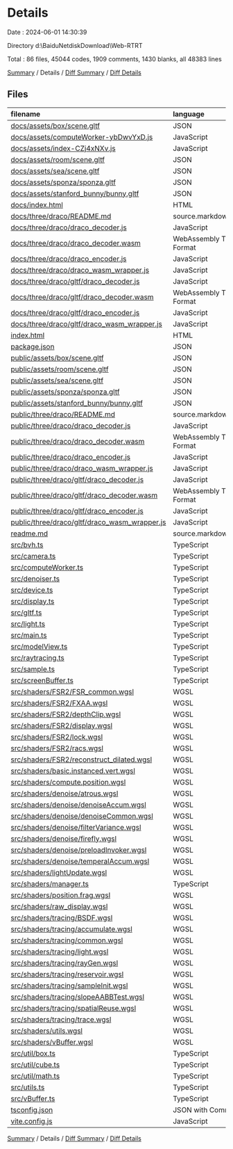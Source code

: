 # Details

Date : 2024-06-01 14:30:39

Directory d:\\BaiduNetdiskDownload\\Web-RTRT

Total : 86 files,  45044 codes, 1909 comments, 1430 blanks, all 48383 lines

[Summary](results.md) / Details / [Diff Summary](diff.md) / [Diff Details](diff-details.md)

## Files
| filename | language | code | comment | blank | total |
| :--- | :--- | ---: | ---: | ---: | ---: |
| [docs/assets/box/scene.gltf](/docs/assets/box/scene.gltf) | JSON | 714 | 0 | 1 | 715 |
| [docs/assets/computeWorker-ybDwvYxD.js](/docs/assets/computeWorker-ybDwvYxD.js) | JavaScript | 1 | 0 | 1 | 2 |
| [docs/assets/index-CZj4xNXv.js](/docs/assets/index-CZj4xNXv.js) | JavaScript | 4,725 | 810 | 8 | 5,543 |
| [docs/assets/room/scene.gltf](/docs/assets/room/scene.gltf) | JSON | 812 | 0 | 0 | 812 |
| [docs/assets/sea/scene.gltf](/docs/assets/sea/scene.gltf) | JSON | 326 | 0 | 0 | 326 |
| [docs/assets/sponza/sponza.gltf](/docs/assets/sponza/sponza.gltf) | JSON | 2,835 | 0 | 0 | 2,835 |
| [docs/assets/stanford_bunny/bunny.gltf](/docs/assets/stanford_bunny/bunny.gltf) | JSON | 129 | 0 | 1 | 130 |
| [docs/index.html](/docs/index.html) | HTML | 64 | 1 | 3 | 68 |
| [docs/three/draco/README.md](/docs/three/draco/README.md) | source.markdown.math | 20 | 0 | 13 | 33 |
| [docs/three/draco/draco_decoder.js](/docs/three/draco/draco_decoder.js) | JavaScript | 24 | 4 | 7 | 35 |
| [docs/three/draco/draco_decoder.wasm](/docs/three/draco/draco_decoder.wasm) | WebAssembly Text Format | 6,629 | 0 | 65 | 6,694 |
| [docs/three/draco/draco_encoder.js](/docs/three/draco/draco_encoder.js) | JavaScript | 20 | 3 | 11 | 34 |
| [docs/three/draco/draco_wasm_wrapper.js](/docs/three/draco/draco_wasm_wrapper.js) | JavaScript | 117 | 0 | 1 | 118 |
| [docs/three/draco/gltf/draco_decoder.js](/docs/three/draco/gltf/draco_decoder.js) | JavaScript | 23 | 4 | 7 | 34 |
| [docs/three/draco/gltf/draco_decoder.wasm](/docs/three/draco/gltf/draco_decoder.wasm) | WebAssembly Text Format | 4,310 | 0 | 47 | 4,357 |
| [docs/three/draco/gltf/draco_encoder.js](/docs/three/draco/gltf/draco_encoder.js) | JavaScript | 20 | 3 | 11 | 34 |
| [docs/three/draco/gltf/draco_wasm_wrapper.js](/docs/three/draco/gltf/draco_wasm_wrapper.js) | JavaScript | 116 | 0 | 1 | 117 |
| [index.html](/index.html) | HTML | 64 | 1 | 3 | 68 |
| [package.json](/package.json) | JSON | 28 | 0 | 1 | 29 |
| [public/assets/box/scene.gltf](/public/assets/box/scene.gltf) | JSON | 714 | 0 | 1 | 715 |
| [public/assets/room/scene.gltf](/public/assets/room/scene.gltf) | JSON | 812 | 0 | 0 | 812 |
| [public/assets/sea/scene.gltf](/public/assets/sea/scene.gltf) | JSON | 326 | 0 | 0 | 326 |
| [public/assets/sponza/sponza.gltf](/public/assets/sponza/sponza.gltf) | JSON | 2,835 | 0 | 0 | 2,835 |
| [public/assets/stanford_bunny/bunny.gltf](/public/assets/stanford_bunny/bunny.gltf) | JSON | 129 | 0 | 1 | 130 |
| [public/three/draco/README.md](/public/three/draco/README.md) | source.markdown.math | 20 | 0 | 13 | 33 |
| [public/three/draco/draco_decoder.js](/public/three/draco/draco_decoder.js) | JavaScript | 24 | 4 | 7 | 35 |
| [public/three/draco/draco_decoder.wasm](/public/three/draco/draco_decoder.wasm) | WebAssembly Text Format | 6,629 | 0 | 65 | 6,694 |
| [public/three/draco/draco_encoder.js](/public/three/draco/draco_encoder.js) | JavaScript | 20 | 3 | 11 | 34 |
| [public/three/draco/draco_wasm_wrapper.js](/public/three/draco/draco_wasm_wrapper.js) | JavaScript | 117 | 0 | 1 | 118 |
| [public/three/draco/gltf/draco_decoder.js](/public/three/draco/gltf/draco_decoder.js) | JavaScript | 23 | 4 | 7 | 34 |
| [public/three/draco/gltf/draco_decoder.wasm](/public/three/draco/gltf/draco_decoder.wasm) | WebAssembly Text Format | 4,310 | 0 | 47 | 4,357 |
| [public/three/draco/gltf/draco_encoder.js](/public/three/draco/gltf/draco_encoder.js) | JavaScript | 20 | 3 | 11 | 34 |
| [public/three/draco/gltf/draco_wasm_wrapper.js](/public/three/draco/gltf/draco_wasm_wrapper.js) | JavaScript | 116 | 0 | 1 | 117 |
| [readme.md](/readme.md) | source.markdown.math | 6 | 0 | 4 | 10 |
| [src/bvh.ts](/src/bvh.ts) | TypeScript | 231 | 6 | 15 | 252 |
| [src/camera.ts](/src/camera.ts) | TypeScript | 115 | 20 | 11 | 146 |
| [src/computeWorker.ts](/src/computeWorker.ts) | TypeScript | 21 | 0 | 4 | 25 |
| [src/denoiser.ts](/src/denoiser.ts) | TypeScript | 451 | 6 | 28 | 485 |
| [src/device.ts](/src/device.ts) | TypeScript | 84 | 2 | 10 | 96 |
| [src/display.ts](/src/display.ts) | TypeScript | 830 | 33 | 48 | 911 |
| [src/gltf.ts](/src/gltf.ts) | TypeScript | 378 | 26 | 25 | 429 |
| [src/light.ts](/src/light.ts) | TypeScript | 84 | 1 | 4 | 89 |
| [src/main.ts](/src/main.ts) | TypeScript | 448 | 38 | 39 | 525 |
| [src/modelView.ts](/src/modelView.ts) | TypeScript | 64 | 18 | 31 | 113 |
| [src/raytracing.ts](/src/raytracing.ts) | TypeScript | 544 | 6 | 18 | 568 |
| [src/sample.ts](/src/sample.ts) | TypeScript | 319 | 62 | 17 | 398 |
| [src/screenBuffer.ts](/src/screenBuffer.ts) | TypeScript | 71 | 0 | 4 | 75 |
| [src/shaders/FSR2/FSR_common.wgsl](/src/shaders/FSR2/FSR_common.wgsl) | WGSL | 370 | 30 | 60 | 460 |
| [src/shaders/FSR2/FXAA.wgsl](/src/shaders/FSR2/FXAA.wgsl) | WGSL | 212 | 61 | 70 | 343 |
| [src/shaders/FSR2/depthClip.wgsl](/src/shaders/FSR2/depthClip.wgsl) | WGSL | 233 | 69 | 86 | 388 |
| [src/shaders/FSR2/display.wgsl](/src/shaders/FSR2/display.wgsl) | WGSL | 506 | 169 | 198 | 873 |
| [src/shaders/FSR2/lock.wgsl](/src/shaders/FSR2/lock.wgsl) | WGSL | 122 | 30 | 31 | 183 |
| [src/shaders/FSR2/racs.wgsl](/src/shaders/FSR2/racs.wgsl) | WGSL | 122 | 67 | 17 | 206 |
| [src/shaders/FSR2/reconstruct_dilated.wgsl](/src/shaders/FSR2/reconstruct_dilated.wgsl) | WGSL | 212 | 59 | 77 | 348 |
| [src/shaders/basic.instanced.vert.wgsl](/src/shaders/basic.instanced.vert.wgsl) | WGSL | 18 | 0 | 4 | 22 |
| [src/shaders/compute.position.wgsl](/src/shaders/compute.position.wgsl) | WGSL | 50 | 10 | 5 | 65 |
| [src/shaders/denoise/atrous.wgsl](/src/shaders/denoise/atrous.wgsl) | WGSL | 85 | 14 | 11 | 110 |
| [src/shaders/denoise/denoiseAccum.wgsl](/src/shaders/denoise/denoiseAccum.wgsl) | WGSL | 26 | 4 | 5 | 35 |
| [src/shaders/denoise/denoiseCommon.wgsl](/src/shaders/denoise/denoiseCommon.wgsl) | WGSL | 10 | 1 | 3 | 14 |
| [src/shaders/denoise/filterVariance.wgsl](/src/shaders/denoise/filterVariance.wgsl) | WGSL | 54 | 2 | 9 | 65 |
| [src/shaders/denoise/firefly.wgsl](/src/shaders/denoise/firefly.wgsl) | WGSL | 88 | 8 | 12 | 108 |
| [src/shaders/denoise/preloadInvoker.wgsl](/src/shaders/denoise/preloadInvoker.wgsl) | WGSL | 13 | 0 | 0 | 13 |
| [src/shaders/denoise/temperalAccum.wgsl](/src/shaders/denoise/temperalAccum.wgsl) | WGSL | 155 | 22 | 19 | 196 |
| [src/shaders/lightUpdate.wgsl](/src/shaders/lightUpdate.wgsl) | WGSL | 46 | 0 | 2 | 48 |
| [src/shaders/manager.ts](/src/shaders/manager.ts) | TypeScript | 82 | 1 | 15 | 98 |
| [src/shaders/position.frag.wgsl](/src/shaders/position.frag.wgsl) | WGSL | 7 | 0 | 0 | 7 |
| [src/shaders/raw_display.wgsl](/src/shaders/raw_display.wgsl) | WGSL | 32 | 25 | 7 | 64 |
| [src/shaders/tracing/BSDF.wgsl](/src/shaders/tracing/BSDF.wgsl) | WGSL | 56 | 15 | 11 | 82 |
| [src/shaders/tracing/accumulate.wgsl](/src/shaders/tracing/accumulate.wgsl) | WGSL | 66 | 18 | 11 | 95 |
| [src/shaders/tracing/common.wgsl](/src/shaders/tracing/common.wgsl) | WGSL | 54 | 1 | 10 | 65 |
| [src/shaders/tracing/light.wgsl](/src/shaders/tracing/light.wgsl) | WGSL | 37 | 2 | 4 | 43 |
| [src/shaders/tracing/rayGen.wgsl](/src/shaders/tracing/rayGen.wgsl) | WGSL | 241 | 77 | 20 | 338 |
| [src/shaders/tracing/reservoir.wgsl](/src/shaders/tracing/reservoir.wgsl) | WGSL | 99 | 16 | 10 | 125 |
| [src/shaders/tracing/sampleInit.wgsl](/src/shaders/tracing/sampleInit.wgsl) | WGSL | 112 | 15 | 15 | 142 |
| [src/shaders/tracing/slopeAABBTest.wgsl](/src/shaders/tracing/slopeAABBTest.wgsl) | WGSL | 535 | 5 | 33 | 573 |
| [src/shaders/tracing/spatialReuse.wgsl](/src/shaders/tracing/spatialReuse.wgsl) | WGSL | 102 | 16 | 11 | 129 |
| [src/shaders/tracing/trace.wgsl](/src/shaders/tracing/trace.wgsl) | WGSL | 143 | 16 | 20 | 179 |
| [src/shaders/utils.wgsl](/src/shaders/utils.wgsl) | WGSL | 38 | 38 | 15 | 91 |
| [src/shaders/vBuffer.wgsl](/src/shaders/vBuffer.wgsl) | WGSL | 65 | 15 | 10 | 90 |
| [src/util/box.ts](/src/util/box.ts) | TypeScript | 43 | 1 | 2 | 46 |
| [src/util/cube.ts](/src/util/cube.ts) | TypeScript | 40 | 7 | 2 | 49 |
| [src/util/math.ts](/src/util/math.ts) | TypeScript | 45 | 14 | 7 | 66 |
| [src/utils.ts](/src/utils.ts) | TypeScript | 4 | 0 | 1 | 5 |
| [src/vBuffer.ts](/src/vBuffer.ts) | TypeScript | 167 | 18 | 11 | 196 |
| [tsconfig.json](/tsconfig.json) | JSON with Comments | 24 | 5 | 1 | 30 |
| [vite.config.js](/vite.config.js) | JavaScript | 12 | 0 | 1 | 13 |

[Summary](results.md) / Details / [Diff Summary](diff.md) / [Diff Details](diff-details.md)